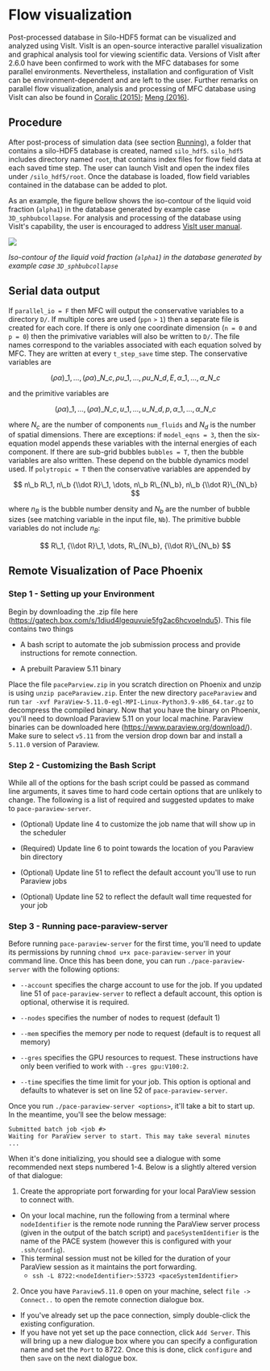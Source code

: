 # Flow visualization

Post-processed database in Silo-HDF5 format can be visualized and analyzed using VisIt.
VisIt is an open-source interactive parallel visualization and graphical analysis tool for viewing scientific data.
Versions of VisIt after 2.6.0 have been confirmed to work with the MFC databases for some parallel environments.
Nevertheless, installation and configuration of VisIt can be environment-dependent and are left to the user.
Further remarks on parallel flow visualization, analysis and processing of MFC database using VisIt can also be found in [Coralic (2015)](references.md#Coralic15); [Meng (2016)](references.md#Meng16).

## Procedure

After post-process of simulation data (see section [Running](running.md#running-1)), a folder that contains a silo-HDF5 database is created, named `silo_hdf5`.
`silo_hdf5` includes directory named `root`, that contains index files for flow field data at each saved time step.
The user can launch VisIt and open the index files under `/silo_hdf5/root`.
Once the database is loaded, flow field variables contained in the database can be added to plot.

As an example, the figure bellow shows the iso-contour of the liquid void fraction (`alpha1`) in the database generated by example case `3D_sphbubcollapse`.
For analysis and processing of the database using VisIt's capability, the user is encouraged to address [VisIt user manual](https://wci.llnl.gov/simulation/computer-codes/visit/manuals).

![](../res/visit.png)

*Iso-contour of the liquid void fraction (`alpha1`) in the database generated by example case `3D_sphbubcollapse`*

## Serial data output

If `parallel_io = F` then MFC will output the conservative variables to a directory `D/`. 
If multiple cores are used ($\mathtt{ppn > 1}$) then a separate file is created for each core.
If there is only one coordinate dimension (`n = 0` and `p = 0`) then the primivative variables will also be written to `D/`.
The file names correspond to the variables associated with each equation solved by MFC.
They are written at every `t_step_save` time step.
The conservative variables are

$$ {(\rho \alpha)}\_{1}, \dots, (\rho\alpha)\_{N\_c}, \rho u\_{1}, \dots, \rho u\_{N\_d}, E, \alpha\_1, \dots, \alpha\_{N\_c} $$

and the primitive variables are

$$ {(\rho \alpha)}\_1, \dots, (\rho\alpha)\_{N\_c}, u\_1, \dots, u\_{N\_d}, p, \alpha\_1, \dots, \alpha\_{N\_c} $$

where $N_c$ are the number of components `num_fluids` and $N_d$ is the number of spatial dimensions. 
There are exceptions: if `model_eqns = 3`, then the six-equation model appends these variables with the internal energies of each component.
If there are sub-grid bubbles `bubbles = T`, then the bubble variables are also written. 
These depend on the bubble dynamics model used.
If `polytropic = T` then the conservative variables are appended by 

$$ n\_b R\_1, n\_b {\\dot R}\_1, \dots, n\_b R\_{N\_b}, n\_b {\\dot R}\_{N\_b} $$

where $n_B$ is the bubble number density and $N_b$ are the number of bubble sizes (see matching variable in the input file, `Nb`).
The primitive bubble variables do not include $n_B$:

$$ R\_1, {\\dot R}\_1, \dots, R\_{N\_b}, {\\dot R}\_{N\_b} $$

## Remote Visualization of Pace Phoenix

### Step 1 - Setting up your Environment
Begin by downloading the .zip file here (https://gatech.box.com/s/1diud4lgequvuie5fg2ac6hcvoelndu5).
This file contains two things

- A bash script to automate the job submission process and provide instructions for remote connection.

- A prebuilt Paraview 5.11 binary

Place the file `paceParview.zip` in you scratch direction on Phoenix and unzip is using `unzip paceParaview.zip`.
Enter the new directory `paceParaview` and run `tar -xvf ParaView-5.11.0-egl-MPI-Linux-Python3.9-x86_64.tar.gz` to decompress the compiled binary.
Now that you have the binary on Phoenix, you'll need to download Paraview 5.11 on your local machine.
Paraview binaries can be downloaded here (https://www.paraview.org/download/).
Make sure to select `v5.11` from the version drop down bar and install a `5.11.0` version of Paraview.

### Step 2 - Customizing the Bash Script
While all of the options for the bash script could be passed as command line arguments, it saves time to hard code certain options that are unlikely to change.
The following is a list of required and suggested updates to make to `pace-paraview-server`.

- (Optional) Update line 4 to customize the job name that will show up in the scheduler

- (Required) Update line 6 to point towards the location of you Paraview bin directory

- (Optional) Update line 51 to reflect the default account you'll use to run Paraview jobs

- (Optional) Update line 52 to reflect the default wall time requested for your job

### Step 3 - Running pace-paraview-server
Before running `pace-paraview-server` for the first time, you'll need to update its permissions by running `chmod u+x pace-paraview-server` in your command line.
Once this has been done, you can run `./pace-paraview-server` with the following options:

- `--account` specifies the charge account to use for the job.
If you updated line 51 of `pace-paraview-server` to reflect a default account, this option is optional, otherwise it is required.

- `--nodes` specifies the number of nodes to request (default 1)

- `--mem` specifies the memory per node to request (default is to request all memory)

- `--gres` specifies the GPU resources to request.
These instructions have only been verified to work with `--gres gpu:V100:2`.

- `--time` specifies the time limit for your job.
This option is optional and defaults to whatever is set on line 52 of `pace-paraview-server`.

Once you run `./pace-paraview-server <options>`, it'll take a bit to start up. 
In the meantime, you'll see the below message:

```
Submitted batch job <job #>
Waiting for ParaView server to start. This may take several minutes  ...
```

When it's done initializing, you should see a dialogue with some recommended next steps numbered 1-4. 
Below is a slightly altered version of that dialogue:


1) Create the appropriate port forwarding for your local ParaView session to connect with.
* On your local machine, run the following from a terminal where `nodeIdentifier` is the remote node running the ParaView server process (given in the output of the batch script) and `paceSystemIdentifier` is the name of the PACE system (however this is configured with your `.ssh/config`).
* This terminal session must not be killed for the duration of your ParaView session as it maintains the port forwarding.
    * `ssh -L 8722:<nodeIdentifier>:53723 <paceSystemIdentifier>`

2) Once you have `Paraview5.11.0` open on your machine, select `file -> Connect..` to open the remote connection dialogue box.
* If you've already set up the pace connection, simply double-click the existing configuration.
* If you have not yet set up the pace connection, click `Add Server`.
This will bring up a new dialogue box where you can specify a configuration name and set the `Port` to 8722.
Once this is done, click `configure` and then `save` on the next dialogue box.
